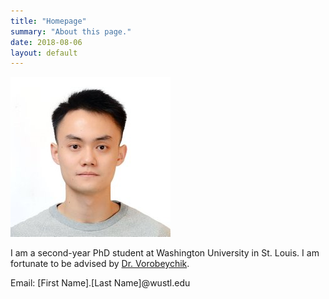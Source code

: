 ```yaml
---
title: "Homepage"
summary: "About this page."
date: 2018-08-06
layout: default
---
```

![Researcher Portrait](assets/images/SixieYu.jpg)




I am a second-year PhD student at Washington University in St. Louis.   I am fortunate to be advised by [Dr. Vorobeychik](http://vorobeychik.com/).  

Email: \[First Name\].\[Last Name\]@wustl.edu
<br>


